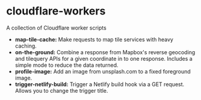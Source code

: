 # cloudflare-workers
A collection of Cloudflare worker scripts

* **map-tile-cache:** Make requests to map tile services with heavy caching.
* **on-the-ground:** Combine a response from Mapbox's reverse geocoding and tilequery APIs for a given coordinate in to one response. Includes a simple mode to reduce the data returned.
* **profile-image:** Add an image from unsplash.com to a fixed foreground image.
* **trigger-netlify-build:** Trigger a Netlify build hook via a GET request. Allows you to change the trigger title.

